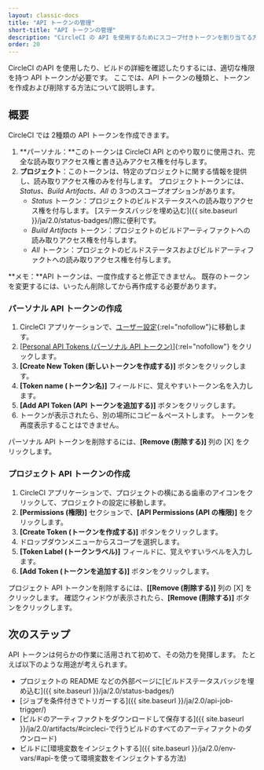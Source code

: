 ```yaml
---
layout: classic-docs
title: "API トークンの管理"
short-title: "API トークンの管理"
description: "CircleCI の API を使用するためにスコープ付きトークンを割り当てる方法"
order: 20
---
```


CircleCI のAPI を使用したり、ビルドの詳細を確認したりするには、適切な権限を持つ API トークンが必要です。 ここでは、API トークンの種類と、トークンを作成および削除する方法について説明します。

## 概要

CircleCI では 2種類の API トークンを作成できます。

1. **パーソナル：**このトークンは CircleCI API とのやり取りに使用され、完全な読み取りアクセス権と書き込みアクセス権を付与します。
2. **プロジェクト**：このトークンは、特定のプロジェクトに関する情報を提供し、読み取りアクセス権のみを付与します。 プロジェクトトークンには、*Status*、*Build Artifacts*、*All* の 3つのスコープオプションがあります。 
    - *Status* トークン：プロジェクトのビルドステータスへの読み取りアクセス権を付与します。 [ステータスバッジを埋め込む]({{ site.baseurl }}/ja/2.0/status-badges/)際に便利です。
    - *Build Artifacts* トークン：プロジェクトのビルドアーティファクトへの読み取りアクセス権を付与します。
    - *All* トークン：プロジェクトのビルドステータスおよびビルドアーティファクトへの読み取りアクセス権を付与します。

**メモ：**API トークンは、一度作成すると修正できません。 既存のトークンを変更するには、いったん削除してから再作成する必要があります。

### パーソナル API トークンの作成

1. CircleCI アプリケーションで、[ユーザー設定](https://circleci.com/account){:rel="nofollow"}に移動します。
2. [[Personal API Tokens (パーソナル API トークン)](https://circleci.com/account/api)]{:rel="nofollow"} をクリックします。
3. **[Create New Token (新しいトークンを作成する)]** ボタンをクリックします。
4. **[Token name (トークン名)]** フィールドに、覚えやすいトークン名を入力します。
5. **[Add API Token (API トークンを追加する)]** ボタンをクリックします。
6. トークンが表示されたら、別の場所にコピー＆ペーストします。 トークンを再度表示することはできません。

パーソナル API トークンを削除するには、**[Remove (削除する)]** 列の [X] をクリックします。

### プロジェクト API トークンの作成

1. CircleCI アプリケーションで、プロジェクトの横にある歯車のアイコンをクリックして、プロジェクトの設定に移動します。
2. **[Permissions (権限)]** セクションで、**[API Permissions (API の権限)]** をクリックします。
3. **[Create Token (トークンを作成する)]** ボタンをクリックします。
4. ドロップダウンメニューからスコープを選択します。
5. **[Token Label (トークンラベル)]** フィールドに、覚えやすいラベルを入力します。
6. **[Add Token (トークンを追加する)]** ボタンをクリックします。

プロジェクト API トークンを削除するには、**[[Remove (削除する)]** 列の [X] をクリックします。 確認ウィンドウが表示されたら、**[Remove (削除する)]** ボタンをクリックします。

## 次のステップ

API トークンは何らかの作業に活用されて初めて、その効力を発揮します。 たとえば以下のような用途が考えられます。

- プロジェクトの README などの外部ページに[ビルドステータスバッジを埋め込む]({{ site.baseurl }}/ja/2.0/status-badges/)
- [ジョブを条件付きでトリガーする]({{ site.baseurl }}/ja/2.0/api-job-trigger/)
- [ビルドのアーティファクトをダウンロードして保存する]({{ site.baseurl }}/ja/2.0/artifacts/#circleci-で行うビルドのすべてのアーティファクトのダウンロード)
- ビルドに[環境変数をインジェクトする]({{ site.baseurl }}/ja/2.0/env-vars/#api-を使って環境変数をインジェクトする方法)